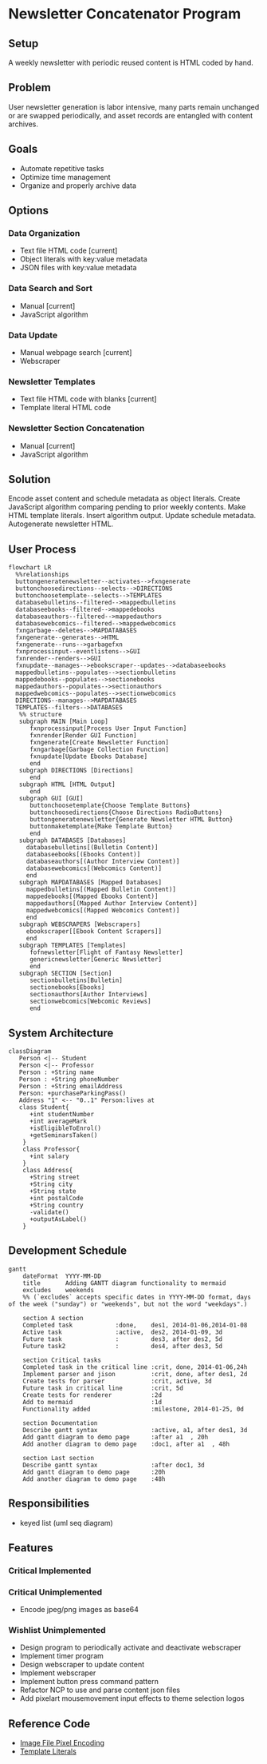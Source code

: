# Newsletter Concatenator Program
## Setup
A weekly newsletter with periodic reused content is HTML coded by hand.
## Problem
User newsletter generation is labor intensive, many parts remain unchanged or are swapped periodically, and asset records are entangled with content archives.
## Goals
- Automate repetitive tasks
- Optimize time management
- Organize and properly archive data
## Options
### Data Organization
- Text file HTML code [current]
- Object literals with key:value metadata
- JSON files with key:value metadata
### Data Search and Sort
- Manual [current]
- JavaScript algorithm
### Data Update
- Manual webpage search [current]
- Webscraper
### Newsletter Templates
- Text file HTML code with blanks [current]
- Template literal HTML code
### Newsletter Section Concatenation
- Manual [current]
- JavaScript algorithm
## Solution
Encode asset content and schedule metadata as object literals. Create JavaScript algorithm comparing pending to prior weekly contents. Make HTML template literals. Insert algorithm output. Update schedule metadata. Autogenerate newsletter HTML.
## User Process
```mermaid
flowchart LR
  %%relationships
  buttongeneratenewsletter--activates-->fxngenerate
  buttonchoosedirections--selects-->DIRECTIONS
  buttonchoosetemplate--selects-->TEMPLATES
  databasebulletins--filtered-->mappedbulletins
  databaseebooks--filtered-->mappedebooks
  databaseauthors--filtered-->mappedauthors
  databasewebcomics--filtered-->mappedwebcomics
  fxngarbage--deletes-->MAPDATABASES
  fxngenerate--generates-->HTML
  fxngenerate--runs-->garbagefxn
  fxnprocessinput--eventlistens-->GUI
  fxnrender--renders-->GUI
  fxnupdate--manages-->ebookscraper--updates-->databaseebooks
  mappedbulletins--populates-->sectionbulletins
  mappedebooks--populates-->sectionebooks
  mappedauthors--populates-->sectionauthors
  mappedwebcomics--populates-->sectionwebcomics
  DIRECTIONS--manages-->MAPDATABASES
  TEMPLATES--filters-->DATABASES
   %% structure
   subgraph MAIN [Main Loop]
      fxnprocessinput[Process User Input Function]
      fxnrender[Render GUI Function]
      fxngenerate[Create Newsletter Function]
      fxngarbage[Garbage Collection Function]
      fxnupdate[Update Ebooks Database]
      end
   subgraph DIRECTIONS [Directions]
      end
   subgraph HTML [HTML Output]
      end
   subgraph GUI [GUI]
      buttonchoosetemplate{Choose Template Buttons}
      buttonchoosedirections{Choose Directions RadioButtons}
      buttongeneratenewsletter{Generate Newsletter HTML Button}
      buttonmaketemplate{Make Template Button}
      end 
   subgraph DATABASES [Databases]
     databasebulletins[(Bulletin Content)]
     databaseebooks[(Ebooks Content)]
     databaseauthors[(Author Interview Content)]
     databasewebcomics[(Webcomics Content)]
     end
   subgraph MAPDATABASES [Mapped Databases]
     mappedbulletins[(Mapped Bulletin Content)]
     mappedebooks[(Mapped Ebooks Content)]
     mappedauthors[(Mapped Author Interview Content)]
     mappedwebcomics[(Mapped Webcomics Content)]
     end
   subgraph WEBSCRAPERS [Webscrapers]
     ebookscraper[[Ebook Content Scrapers]] 
     end
   subgraph TEMPLATES [Templates]
      fofnewsletter[Flight of Fantasy Newsletter]
      genericnewsletter[Generic Newsletter]
      end
   subgraph SECTION [Section]
      sectionbulletins[Bulletin]
      sectionebooks[Ebooks]
      sectionauthors[Author Interviews]
      sectionwebcomics[Webcomic Reviews]
      end
```
## System Architecture
```mermaid
classDiagram
   Person <|-- Student
   Person <|-- Professor
   Person : +String name
   Person : +String phoneNumber
   Person : +String emailAddress
   Person: +purchaseParkingPass()
   Address "1" <-- "0..1" Person:lives at
   class Student{
      +int studentNumber
      +int averageMark
      +isEligibleToEnrol()
      +getSeminarsTaken()
    }
    class Professor{
      +int salary
    }
    class Address{
      +String street
      +String city
      +String state
      +int postalCode
      +String country
      -validate()
      +outputAsLabel()  
    }	
```
## Development Schedule
```mermaid
gantt
    dateFormat  YYYY-MM-DD
    title       Adding GANTT diagram functionality to mermaid
    excludes    weekends
    %% (`excludes` accepts specific dates in YYYY-MM-DD format, days of the week ("sunday") or "weekends", but not the word "weekdays".)

    section A section
    Completed task            :done,    des1, 2014-01-06,2014-01-08
    Active task               :active,  des2, 2014-01-09, 3d
    Future task               :         des3, after des2, 5d
    Future task2              :         des4, after des3, 5d

    section Critical tasks
    Completed task in the critical line :crit, done, 2014-01-06,24h
    Implement parser and jison          :crit, done, after des1, 2d
    Create tests for parser             :crit, active, 3d
    Future task in critical line        :crit, 5d
    Create tests for renderer           :2d
    Add to mermaid                      :1d
    Functionality added                 :milestone, 2014-01-25, 0d

    section Documentation
    Describe gantt syntax               :active, a1, after des1, 3d
    Add gantt diagram to demo page      :after a1  , 20h
    Add another diagram to demo page    :doc1, after a1  , 48h

    section Last section
    Describe gantt syntax               :after doc1, 3d
    Add gantt diagram to demo page      :20h
    Add another diagram to demo page    :48h
```
## Responsibilities
- keyed list (uml seq diagram)
## Features
### Critical Implemented
### Critical Unimplemented
- Encode jpeg/png images as base64
### Wishlist Unimplemented
- Design program to periodically activate and deactivate webscraper
- Implement timer program
- Design webscraper to update content
- Implement webscraper
- Implement button press command pattern
- Refactor NCP to use and parse content json files
- Add pixelart mousemovement input effects to theme selection logos
## Reference Code
- [Image File Pixel Encoding](https://www.youtube.com/watch?v=RCVxXgJ8xSk&t=842s)
- [Template Literals](https://www.youtube.com/watch?v=DG4obitDvUA&t=2069s)

